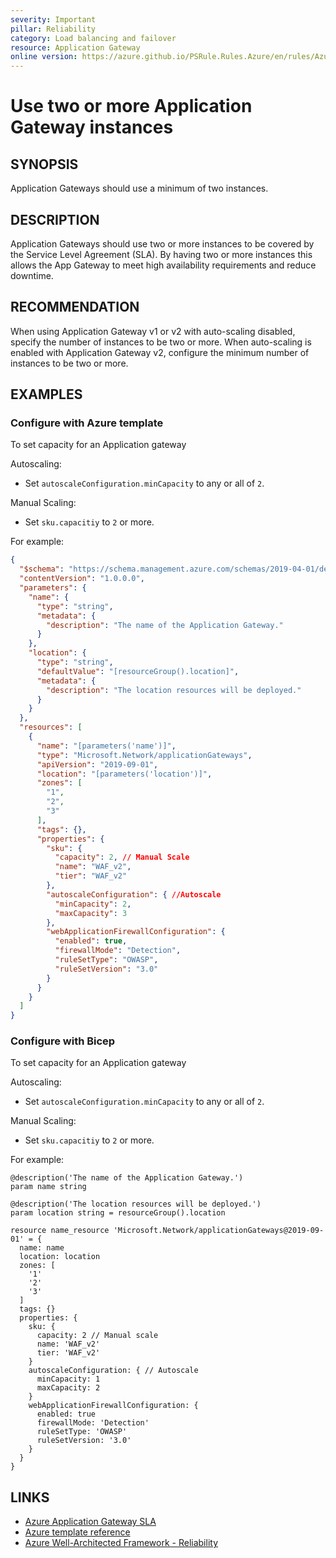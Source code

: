 ```yaml
---
severity: Important
pillar: Reliability
category: Load balancing and failover
resource: Application Gateway
online version: https://azure.github.io/PSRule.Rules.Azure/en/rules/Azure.AppGw.MinInstance/
---
```


# Use two or more Application Gateway instances

## SYNOPSIS

Application Gateways should use a minimum of two instances.

## DESCRIPTION

Application Gateways should use two or more instances to be covered by the Service Level Agreement (SLA).
By having two or more instances this allows the App Gateway to meet high availability requirements and reduce downtime.

## RECOMMENDATION

When using Application Gateway v1 or v2 with auto-scaling disabled, specify the number of instances to be two or more.
When auto-scaling is enabled with Application Gateway v2, configure the minimum number of instances to be two or more.

## EXAMPLES

### Configure with Azure template

To set capacity for an Application gateway

Autoscaling:

- Set `autoscaleConfiguration.minCapacity` to any or all of `2`.

Manual Scaling:

- Set `sku.capacitiy` to `2` or more.

For example:

```json
{
  "$schema": "https://schema.management.azure.com/schemas/2019-04-01/deploymentTemplate.json#",
  "contentVersion": "1.0.0.0",
  "parameters": {
    "name": {
      "type": "string",
      "metadata": {
        "description": "The name of the Application Gateway."
      }
    },
    "location": {
      "type": "string",
      "defaultValue": "[resourceGroup().location]",
      "metadata": {
        "description": "The location resources will be deployed."
      }
    }
  },
  "resources": [
    {
      "name": "[parameters('name')]",
      "type": "Microsoft.Network/applicationGateways",
      "apiVersion": "2019-09-01",
      "location": "[parameters('location')]",
      "zones": [
        "1",
        "2",
        "3"
      ],
      "tags": {},
      "properties": {
        "sku": {
          "capacity": 2, // Manual Scale
          "name": "WAF_v2",
          "tier": "WAF_v2"
        },
        "autoscaleConfiguration": { //Autoscale
          "minCapacity": 2,
          "maxCapacity": 3
        },
        "webApplicationFirewallConfiguration": {
          "enabled": true,
          "firewallMode": "Detection",
          "ruleSetType": "OWASP",
          "ruleSetVersion": "3.0"
        }
      }
    }
  ]
}
```

### Configure with Bicep

To set capacity for an Application gateway

Autoscaling:

- Set `autoscaleConfiguration.minCapacity` to any or all of `2`.

Manual Scaling:

- Set `sku.capacitiy` to `2` or more.

For example:

```bicep
@description('The name of the Application Gateway.')
param name string

@description('The location resources will be deployed.')
param location string = resourceGroup().location

resource name_resource 'Microsoft.Network/applicationGateways@2019-09-01' = {
  name: name
  location: location
  zones: [
    '1'
    '2'
    '3'
  ]
  tags: {}
  properties: {
    sku: {
      capacity: 2 // Manual scale
      name: 'WAF_v2'
      tier: 'WAF_v2'
    }
    autoscaleConfiguration: { // Autoscale
      minCapacity: 1
      maxCapacity: 2
    }
    webApplicationFirewallConfiguration: {
      enabled: true
      firewallMode: 'Detection'
      ruleSetType: 'OWASP'
      ruleSetVersion: '3.0'
    }
  }
}
```

## LINKS

- [Azure Application Gateway SLA](https://azure.microsoft.com/support/legal/sla/application-gateway/)
- [Azure template reference](https://learn.microsoft.com/en-us/azure/templates/microsoft.network/applicationgateways?pivots=deployment-language-bicep)
- [Azure Well-Architected Framework - Reliability](https://learn.microsoft.com/en-us/azure/architecture/framework/resiliency/)
